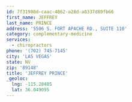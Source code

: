 ```yaml
---
id: 7f31988d-caac-4862-a28d-a8337d89fb66
first_name: JEFFREY
last_name: PRINCE
address: '5506 S. FORT APACHE RD., SUITE 110'
category: complementary-medicine
services:
  - chiropractors
phone: '(702) 745-7145'
city: 'LAS VEGAS'
state: NV
zip: '89148'
title: 'JEFFREY PRINCE'
_geoloc:
  lng: -115.28485
  lat: 36.049095
---
```

